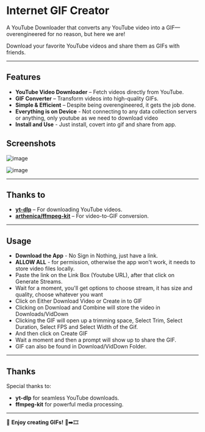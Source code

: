# Internet GIF Creator  

A YouTube Downloader that converts any YouTube video into a GIF—overengineered for no reason, but here we are!  

Download your favorite YouTube videos and share them as GIFs with friends.  

---

## Features  
- **YouTube Video Downloader** – Fetch videos directly from YouTube.  
- **GIF Converter** – Transform videos into high-quality GIFs.  
- **Simple & Efficient** – Despite being overengineered, it gets the job done.
- **Everything is on Device** - Not connecting to any data collection servers or anything, only youtube as we need to download video
- **Install and Use** - Just install, covert into gif and share from app.  

## Screenshots  
![image](https://github.com/user-attachments/assets/7d7a91e2-e57a-4e3a-8aed-909362b15c7a)

![image](https://github.com/user-attachments/assets/73583993-530e-49c8-90f3-5d981ab1366e)



---

## Thanks to  
- **[yt-dlp](https://github.com/yt-dlp/yt-dlp)** – For downloading YouTube videos.  
- **[arthenica/ffmpeg-kit](https://github.com/arthenica/ffmpeg-kit)** – For video-to-GIF conversion.  

---

## Usage  
- **Download the App** - No Sign in Nothing, just have a link. 
- **ALLOW ALL** - for permission, otherwise the app won't work, it needs to store video files locally.
- Paste the link on the Link Box (Youtube URL), after that click on Generate Streams.
- Wait for a moment, you'll get options to choose stream, it has size and quality, choose whatever you want
- Click on Either Download Video or Create in to GIF
- Clicking on Download and Combine will store the video in Downloads/VidDown
- Clicking the GIF will open up a trimming space, Select Trim, Select Duration, Select FPS and Select Width of the Gif.
- And then click on Create GIF
- Wait a moment and then a prompt will show up to share the GIF.
- GIF can also be found in Download/VidDown Folder.

---

## Thanks  
Special thanks to:  
- **yt-dlp** for seamless YouTube downloads.  
- **ffmpeg-kit** for powerful media processing.  

---  

🔹 **Enjoy creating GIFs!** 🎥➡️🎞️
